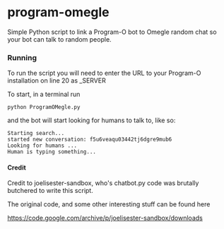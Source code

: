 # program-omegle
Simple Python script to link a Program-O bot to Omegle random chat so your bot can talk to random people.

### Running

To run the script you will need to enter the URL to your Program-O installation on line 20 as _SERVER

To start, in a terminal run

```
python ProgramOMegle.py
```

and the bot will start looking for humans to talk to, like so:

```
Starting search...
started new conversation: f5u6veaqu03442tj6dgre9mub6
Looking for humans ...
Human is typing something...
```
#### Credit

Credit to joelisester-sandbox, who's chatbot.py code was brutally butchered to write this script.

The original code, and some other interesting stuff can be found here

https://code.google.com/archive/p/joelisester-sandbox/downloads
